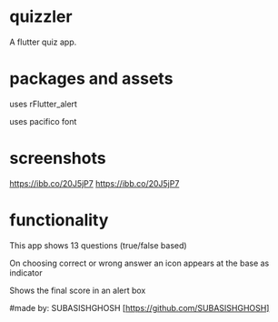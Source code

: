 # quizzler

A flutter quiz app.

# packages and assets
uses rFlutter_alert

uses pacifico font

# screenshots
https://ibb.co/20J5jP7
https://ibb.co/20J5jP7
# functionality

This app shows 13 questions (true/false based)

On choosing correct or wrong answer an icon appears at the base as indicator

Shows the final score in an alert box

#made by: SUBASISHGHOSH [https://github.com/SUBASISHGHOSH]
